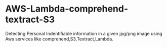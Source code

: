 # AWS-Lambda-comprehend-textract-S3
Detecting Personal Indentifiable information in a given jpg/png image using Aws services like comprehend,S3,Textract,Lambda.

